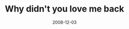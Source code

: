 ---
layout: base.njk
title : 'Why didn&#39;t you love me back' 
view_title : 'Why didn&#39;t you love me back' 
year : '2008' 
date : '2008-12-03' 
img_file : '/drawing/whydidntyoulovemeback.png' 
html_file : 'whydidntyoulovemeback' 
next_html : 'youwontusethisiknow.html' 
year_order : '549' 
permalink : "title/{{html_file}}.html"
---